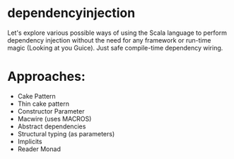 # dependencyinjection
Let's explore various possible ways of using the Scala language to perform dependency injection 
without the need for any framework or run-time magic (Looking at you Guice). Just safe compile-time dependency wiring.

# Approaches:

* Cake Pattern
* Thin cake pattern
* Constructor Parameter
* Macwire (uses MACROS)
* Abstract dependencies
* Structural typing (as parameters)
* Implicits
* Reader Monad
